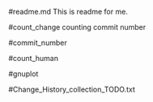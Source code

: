 #readme.md
This is readme for me.

#count_change
counting commit number


#commit_number

#count_human

#gnuplot


#Change_History_collection_TODO.txt
